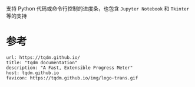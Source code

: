 支持 Python 代码或命令行控制的进度条，也包含 `Jupyter Notebook` 和 `Tkinter` 等的支持
# 参考

```cardlink
url: https://tqdm.github.io/
title: "tqdm documentation"
description: "A Fast, Extensible Progress Meter"
host: tqdm.github.io
favicon: https://tqdm.github.io/img/logo-trans.gif
```
